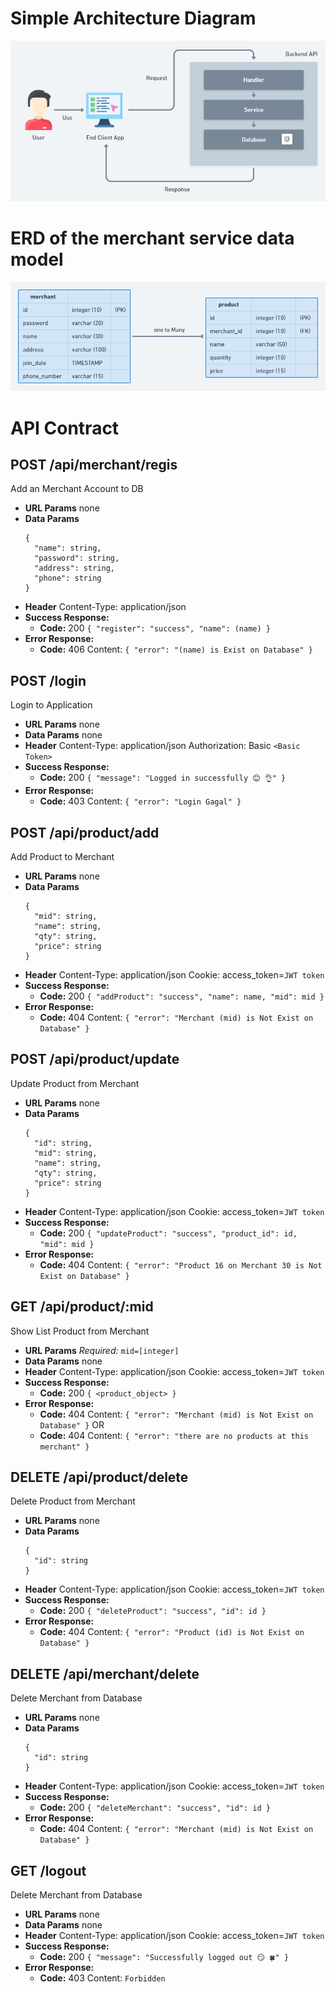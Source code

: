 # Simple Architecture Diagram

![Architecture Diagram](./arc_service.png "Architecture Diagram")

# ERD of the merchant service data model

![Merchant Service ERD!](./erd.png "Merchant Service ERD")

# API Contract

## POST /api/merchant/regis

Add an Merchant Account to DB

- **URL Params**
  none
- **Data Params**
  ```
  {
  	"name": string,
  	"password": string,
  	"address": string,
  	"phone": string
  }
  ```
- **Header**
  Content-Type: application/json
- **Success Response:**
  - **Code:** 200
    `{ "register": "success", "name": (name) }`
- **Error Response:**
  - **Code:** 406
    Content: `{ "error": "(name) is Exist on Database" }`

## POST /login

Login to Application

- **URL Params**
  none
- **Data Params**
  none
- **Header**
  Content-Type: application/json
  Authorization: Basic `<Basic Token>`
- **Success Response:**
  - **Code:** 200
    `{ "message": "Logged in successfully 😊 👌" }`
- **Error Response:**
  - **Code:** 403
    Content: `{ "error": "Login Gagal" }`

## POST /api/product/add

Add Product to Merchant

- **URL Params**
  none
- **Data Params**
  ```
  {
  	"mid": string,
  	"name": string,
  	"qty": string,
  	"price": string
  }
  ```
- **Header**
  Content-Type: application/json
  Cookie: access_token=`JWT token`
- **Success Response:**
  - **Code:** 200
    `{ "addProduct": "success", "name": name, "mid": mid }`
- **Error Response:**
  - **Code:** 404
    Content: `{ "error": "Merchant (mid) is Not Exist on Database" }`

## POST /api/product/update

Update Product from Merchant

- **URL Params**
  none
- **Data Params**
  ```
  {
  	"id": string,
  	"mid": string,
  	"name": string,
  	"qty": string,
  	"price": string
  }
  ```
- **Header**
  Content-Type: application/json
  Cookie: access_token=`JWT token`
- **Success Response:**
  - **Code:** 200
    `{ "updateProduct": "success", "product_id": id, "mid": mid }`
- **Error Response:**
  - **Code:** 404
    Content: `{ "error": "Product 16 on Merchant 30 is Not Exist on Database" }`

## GET /api/product/:mid

Show List Product from Merchant

- **URL Params**
  _Required:_ `mid=[integer]`
- **Data Params**
  none
- **Header**
  Content-Type: application/json
  Cookie: access_token=`JWT token`
- **Success Response:**
  - **Code:** 200
    `{ <product_object> }`
- **Error Response:**
  - **Code:** 404
    Content: `{ "error": "Merchant (mid) is Not Exist on Database" }`
    OR
  - **Code:** 404
    Content: `{ "error": "there are no products at this merchant" }`

## DELETE /api/product/delete

Delete Product from Merchant

- **URL Params**
  none
- **Data Params**
  ```
  {
  	"id": string
  }
  ```
- **Header**
  Content-Type: application/json
  Cookie: access_token=`JWT token`
- **Success Response:**
  - **Code:** 200
    `{ "deleteProduct": "success", "id": id }`
- **Error Response:**
  - **Code:** 404
    Content: `{ "error": "Product (id) is Not Exist on Database" }`

## DELETE /api/merchant/delete

Delete Merchant from Database

- **URL Params**
  none
- **Data Params**
  ```
  {
  	"id": string
  }
  ```
- **Header**
  Content-Type: application/json
  Cookie: access_token=`JWT token`
- **Success Response:**
  - **Code:** 200
    `{ "deleteMerchant": "success", "id": id }`
- **Error Response:**
  - **Code:** 404
    Content: `{ "error": "Merchant (mid) is Not Exist on Database" }`

## GET /logout

Delete Merchant from Database

- **URL Params**
  none
- **Data Params**
  none
- **Header**
  Content-Type: application/json
  Cookie: access_token=`JWT token`
- **Success Response:**
  - **Code:** 200
    `{ "message": "Successfully logged out 😏 🍀" }`
- **Error Response:**
  - **Code:** 403
    Content: `Forbidden`
